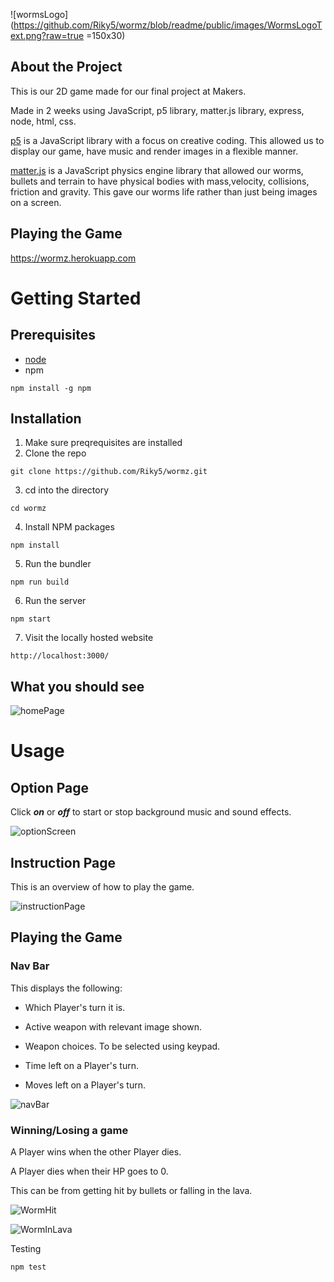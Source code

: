 ![wormsLogo](https://github.com/Riky5/wormz/blob/readme/public/images/WormsLogoText.png?raw=true =150x30)

## About the Project

This is our 2D game made for our final project at Makers.

Made in 2 weeks using JavaScript, p5 library, matter.js library, express, node, html, css. 

[p5]('https://p5js.org/') is a JavaScript library with a focus on creative coding. This allowed us to display our game, have music and render images in a flexible manner. 

[matter.js]('https://brm.io/matter-js/') is a JavaScript physics engine library that allowed our worms, bullets and terrain to have physical bodies with mass,velocity, collisions, friction and gravity. This gave our worms life rather than just being images on a screen.

## Playing the Game

https://wormz.herokuapp.com

# Getting Started

## Prerequisites

- [node]('https://nodejs.org/en/download/')
- npm

```
npm install -g npm
```

## Installation

1. Make sure preqrequisites are installed
2. Clone the repo
```
git clone https://github.com/Riky5/wormz.git
```
3. cd into the directory
```
cd wormz
````
4. Install NPM packages
```
npm install
````
5. Run the bundler
```
npm run build
````
6. Run the server
```
npm start
````
7. Visit the locally hosted website
```
http://localhost:3000/
````
## What you should see

![homePage](https://github.com/Riky5/wormz/blob/readme/public/readMeGifs/homePage.jpeg?raw=true)

# Usage

## Option Page

Click ***on*** or ***off*** to start or stop background music and sound effects.

![optionScreen](https://github.com/Riky5/wormz/blob/readme/public/readMeGifs/optionScreen.png?raw=true)

## Instruction Page

This is an overview of how to play the game. 

![instructionPage](https://github.com/Riky5/wormz/blob/readme/public/readMeGifs/instructionPage.png?raw=true)

## Playing the Game

### Nav Bar

This displays the following: 

- Which Player's turn it is.

- Active weapon with relevant image shown.

- Weapon choices. To be selected using keypad.

- Time left on a Player's turn. 

- Moves left on a Player's turn.

![navBar](https://github.com/Riky5/wormz/blob/readme/public/readMeGifs/navBar.png?raw=true)

### Winning/Losing a game

A Player wins when the other Player dies.

A Player dies when their HP goes to 0. 

This can be from getting hit by bullets or falling in the lava.

![WormHit](https://github.com/Riky5/wormz/blob/readme/public/readMeGifs/worm-hit.gif?raw=true)

![WormInLava](https://github.com/Riky5/wormz/blob/readme/public/readMeGifs/fallInLava.gif?raw=true)




Testing
```
npm test
```
